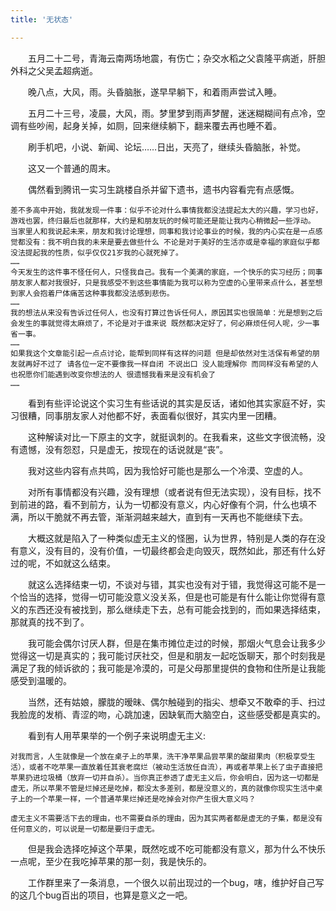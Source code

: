 ```yaml
---
title: '无状态'

---
```

　　五月二十二号，青海云南两场地震，有伤亡；杂交水稻之父袁隆平病逝，肝胆外科之父吴孟超病逝。  

　　晚八点，大风，雨。头昏脑胀，遂早早躺下，和着雨声尝试入睡。  

　　五月二十三号，凌晨，大风，雨。梦里梦到雨声梦醒，迷迷糊糊间有点冷，空调有些吵闹，起身关掉，如厕，回来继续躺下，翻来覆去再也睡不着。  

　　刷手机吧，小说、新闻、论坛……日出，天亮了，继续头昏脑胀，补觉。  
  
　　这又一个普通的周末。  

　　偶然看到腾讯一实习生跳楼自杀并留下遗书，遗书内容看完有点感慨。  

~~~~{ruby}
差不多高中开始，我就发现一件事：似乎不论对什么事情我都没法提起太大的兴趣，学习也好，游戏也罢，终归最后也就那样，大约是和朋友玩的时候可能还是能让我内心稍微起一些浮动。
当家里人和我说起未来，朋友和我讨论理想，同事和我讨论事业的时候，我的内心实在是一点感觉都没有：我不明白我的未来是要去做些什么 不论是对于美好的生活亦或是幸福的家庭似乎都没法提起我的性质，似乎仅仅21岁我的心就死掉了。
……
今天发生的这件事不怪任何人，只怪我自己。我有一个美满的家庭，一个快乐的实习经历；同事朋友家人都对我很好，只是我感受不到这些事情能为我可以称为空虚的心里带来点什么，甚至想到家人会抱着尸体痛苦这种事我都没法感到悲伤。
……
我的想法从来没有告诉过任何人，也没有打算过告诉任何人，原因其实也很简单：光是想到之后会发生的事就觉得太麻烦了，不论是对于谁来说 既然都决定好了，何必麻烦任何人呢，少一事省一事。
……
如果我这个文章能引起一点点讨论，能帮到同样有这样的问题 但是却依然对生活保有希望的朋友就再好不过了 请各位一定不要像我一样自闭 不说出口 没人能理解你 而同样没有希望的人也祝愿你们能遇到改变你想法的人 很遗憾我看来是没有机会了
……
~~~~  

　　看到有些评论说这个实习生有些话说的其实是反话，诸如他其实家庭不好，实习很糟，同事朋友家人对他都不好，表面看似很好，其实内里一团糟。  

　　这种解读对比一下原主的文字，就挺讽刺的。在我看来，这些文字很流畅，没有遗憾，没有怨怼，只是虚无，按现在的话说就是“丧”。  

　　我对这些内容有点共鸣，因为我恰好可能也是那么一个冷漠、空虚的人。  

　　对所有事情都没有兴趣，没有理想（或者说有但无法实现），没有目标，找不到前进的路，看不到前方，认为一切都没有意义，内心好像有个洞，什么也填不满，所以干脆就不再去管，渐渐洞越来越大，直到有一天再也不能继续下去。  

　　大概这就是陷入了一种类似虚无主义的怪圈，认为世界，特别是人类的存在没有意义，没有目的，没有价值，一切最终都会走向毁灭，既然如此，那还有什么好过的呢，不如就这么结束。  

　　就这么选择结束一切，不谈对与错，其实也没有对于错，我觉得这可能不是一个恰当的选择，觉得一切可能没意义没关系，但是也可能是有什么能让你觉得有意义的东西还没有被找到，那么继续走下去，总有可能会找到的，而如果选择结束，那就真的找不到了。  

　　我可能会偶尔讨厌人群，但是在集市摊位走过的时候，那烟火气息会让我多少觉得这一切是真实的；我可能讨厌社交，但是和朋友一起吃饭聊天，那个时刻我是满足了我的倾诉欲的；我可能是冷漠的，可是父母那里提供的食物和住所是让我能感受到温暖的。  

　　当然，还有姑娘，朦胧的暧昧、偶尔触碰到的指尖、想牵又不敢牵的手、扫过我脸庞的发梢、青涩的吻，心跳加速，因缺氧而大脑空白，这些感受都是真实的。  

　　看到有人用苹果举的一个例子来说明虚无主义:  
~~~~{ruby}
对我而言，人生就像是一个放在桌子上的苹果，洗干净苹果品尝苹果的酸甜果肉（积极享受生活），或者不吃苹果一直放着任其衰老腐烂（被动生活放任自流），再或者苹果上长了虫子直接把苹果扔进垃圾桶（放弃一切并自杀）。当你真正参透了虚无主义后，你会明白，因为这一切都是虚无，所以苹果不管是烂掉还是吃掉，都没太多差别，都是没意义的，真的就像你现实生活中桌子上的一个苹果一样，一个普通苹果烂掉还是吃掉会对你产生很大意义吗？  

虚无主义不需要活下去的理由，也不需要自杀的理由，因为其实两者都是虚无的子集，都是没有任何意义的，可以说是一切都是要归于虚无。
~~~~  

　　但是我会选择吃掉这个苹果，既然吃或不吃可能都没有意义，那为什么不快乐一点呢，至少在我吃掉苹果的那一刻，我是快乐的。  

　　工作群里来了一条消息，一个很久以前出现过的一个bug，嗐，维护好自己写的这几个bug百出的项目，也算是意义之一吧。